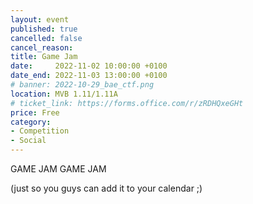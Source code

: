 ```yaml
---
layout: event
published: true
cancelled: false
cancel_reason:
title: Game Jam
date:     2022-11-02 10:00:00 +0100
date_end: 2022-11-03 13:00:00 +0100
# banner: 2022-10-29_bae_ctf.png
location: MVB 1.11/1.11A
# ticket_link: https://forms.office.com/r/zRDHQxeGHt
price: Free
category:
- Competition
- Social
---
```


GAME JAM GAME JAM

(just so you guys can add it to your calendar ;)
